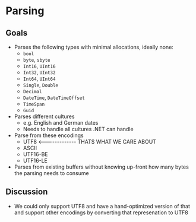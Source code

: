 # Parsing

## Goals

* Parses the following types with minimal allocations, ideally none:
    - `bool`
    - `byte`, `sbyte`
    - `Int16`, `UInt16`
    - `Int32`, `UInt32`
    - `Int64`, `UInt64`
    - `Single`, `Double`
    - `Decimal`
    - `DateTime`, `DateTimeOffset`
    - `TimeSpan`
    - `Guid`
* Parses different cultures
    - e.g. English and German dates
    - Needs to handle all cultures .NET can handle
* Parse from these encodings
    - UTF8      <------------- THATS WHAT WE CARE ABOUT
    - ASCII
    - UTF16-BE
    - UTF16-LE
* Parses from existing buffers without knowing up-front how many bytes the
  parsing needs to consume

## Discussion

* We could only support UTF8 and have a hand-optimized version of that and
  support other encodings by converting that represenation to UTF8